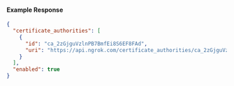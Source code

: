 <!-- Code generated for API Clients. DO NOT EDIT. -->

#### Example Response

```json
{
  "certificate_authorities": [
    {
      "id": "ca_2zGjguVzlnPB7BmfEi8S6EF8FAd",
      "uri": "https://api.ngrok.com/certificate_authorities/ca_2zGjguVzlnPB7BmfEi8S6EF8FAd"
    }
  ],
  "enabled": true
}
```
